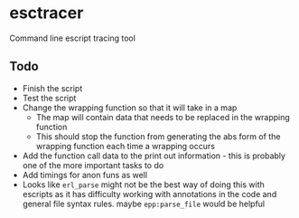 # esctracer
Command line escript tracing tool

## Todo

- Finish the script
- Test the script
- Change the wrapping function so that it will take in a map
	- The map will contain data that needs to be replaced in the wrapping
	function
	- This should stop the function from generating the abs form of the
	wrapping function each time a wrapping occurs
- Add the function call data to the print out information - this is probably
one of the more important tasks to do
- Add timings for anon funs as well
- Looks like `erl_parse` might not be the best way of doing this with escripts
as it has difficulty working with annotations in the code and general file
syntax rules. maybe `epp:parse_file` would be helpful
